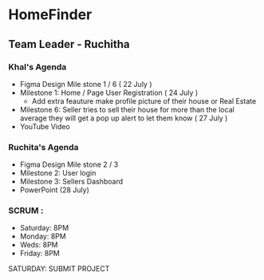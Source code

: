 # HomeFinder
## Team Leader - Ruchitha 
### Khal's Agenda
- Figma Design Mile stone 1 / 6 ( 22 July )
- Milestone 1: Home / Page User Registration  ( 24 July )
    - Add extra feauture make profile picture of their house or Real Estate  
- Milestone 6: Seller tries to sell their house for more than the local average they will get a pop up alert to let them know   ( 27 July )
- YouTube Video 



### Ruchita's Agenda
- Figma Design Mile stone 2 / 3 
- Milestone 2: User login
- Milestone 3: Sellers Dashboard
- PowerPoint (28 July)


### SCRUM :
- Saturday: 8PM
- Monday: 8PM
- Weds: 8PM
- Friday: 8PM

SATURDAY: SUBMIT PROJECT
